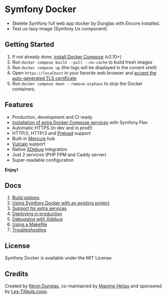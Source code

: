 # Symfony Docker

-   Skelete Symfony full web app docker by Dunglas with Encore installed.
-   Test ux-lazy-image (Symfony Ux component)

## Getting Started

1. If not already done, [install Docker Compose](https://docs.docker.com/compose/install/) (v2.10+)
2. Run `docker compose build --pull --no-cache` to build fresh images
3. Run `docker compose up` (the logs will be displayed in the current shell)
4. Open `https://localhost` in your favorite web browser and [accept the auto-generated TLS certificate](https://stackoverflow.com/a/15076602/1352334)
5. Run `docker compose down --remove-orphans` to stop the Docker containers.

## Features

-   Production, development and CI ready
-   [Installation of extra Docker Compose services](docs/extra-services.md) with Symfony Flex
-   Automatic HTTPS (in dev and in prod!)
-   HTTP/2, HTTP/3 and [Preload](https://symfony.com/doc/current/web_link.html) support
-   Built-in [Mercure](https://symfony.com/doc/current/mercure.html) hub
-   [Vulcain](https://vulcain.rocks) support
-   Native [XDebug](docs/xdebug.md) integration
-   Just 2 services (PHP FPM and Caddy server)
-   Super-readable configuration

**Enjoy!**

## Docs

1. [Build options](docs/build.md)
2. [Using Symfony Docker with an existing project](docs/existing-project.md)
3. [Support for extra services](docs/extra-services.md)
4. [Deploying in production](docs/production.md)
5. [Debugging with Xdebug](docs/xdebug.md)
6. [Using a Makefile](docs/makefile.md)
7. [Troubleshooting](docs/troubleshooting.md)

## License

Symfony Docker is available under the MIT License.

## Credits

Created by [Kévin Dunglas](https://dunglas.fr), co-maintained by [Maxime Helias](https://twitter.com/maxhelias) and sponsored by [Les-Tilleuls.coop](https://les-tilleuls.coop).
